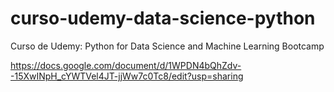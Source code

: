 # curso-udemy-data-science-python
Curso de Udemy: Python for Data Science and Machine Learning Bootcamp

https://docs.google.com/document/d/1WPDN4bQhZdv--15XwINpH_cYWTVel4JT-jjWw7c0Tc8/edit?usp=sharing 

